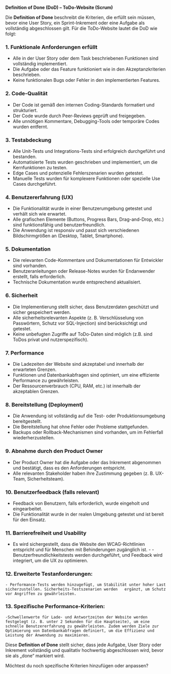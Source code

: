 **Definition of Done (DoD) – ToDo-Website (Scrum)**

Die **Definition of Done** beschreibt die Kriterien, die erfüllt sein müssen, bevor eine User Story, ein Sprint-Inkrement oder eine Aufgabe als vollständig abgeschlossen gilt. Für die ToDo-Website lautet die DoD wie folgt:

### 1. **Funktionale Anforderungen erfüllt**
   - Alle in der User Story oder dem Task beschriebenen Funktionen sind vollständig implementiert.
   - Die Aufgabe oder das Feature funktioniert wie in den Akzeptanzkriterien beschrieben.
   - Keine funktionalen Bugs oder Fehler in den implementierten Features.

### 2. **Code-Qualität**
   - Der Code ist gemäß den internen Coding-Standards formatiert und strukturiert.
   - Der Code wurde durch Peer-Reviews geprüft und freigegeben.
   - Alle unnötigen Kommentare, Debugging-Tools oder temporäre Codes wurden entfernt.

### 3. **Testabdeckung**
   - Alle Unit-Tests und Integrations-Tests sind erfolgreich durchgeführt und bestanden.
   - Automatisierte Tests wurden geschrieben und implementiert, um die Kernfunktionen zu testen.
   - Edge Cases und potenzielle Fehlerszenarien wurden getestet.
   - Manuelle Tests wurden für komplexere Funktionen oder spezielle Use Cases durchgeführt.

### 4. **Benutzererfahrung (UX)**
   - Die Funktionalität wurde in einer Benutzerumgebung getestet und verhält sich wie erwartet.
   - Alle grafischen Elemente (Buttons, Progress Bars, Drag-and-Drop, etc.) sind funktionsfähig und benutzerfreundlich.
   - Die Anwendung ist responsiv und passt sich verschiedenen Bildschirmgrößen an (Desktop, Tablet, Smartphone).

### 5. **Dokumentation**
   - Die relevanten Code-Kommentare und Dokumentationen für Entwickler sind vorhanden.
   - Benutzeranleitungen oder Release-Notes wurden für Endanwender erstellt, falls erforderlich.
   - Technische Dokumentation wurde entsprechend aktualisiert.

### 6. **Sicherheit**
   - Die Implementierung stellt sicher, dass Benutzerdaten geschützt und sicher gespeichert werden.
   - Alle sicherheitsrelevanten Aspekte (z. B. Verschlüsselung von Passwörtern, Schutz vor SQL-Injection) sind berücksichtigt und getestet.
   - Keine unbefugten Zugriffe auf ToDo-Daten sind möglich (z.B. sind ToDos privat und nutzerspezifisch).

### 7. **Performance**
   - Die Ladezeiten der Website sind akzeptabel und innerhalb der erwarteten Grenzen.
   - Funktionen und Datenbankabfragen sind optimiert, um eine effiziente Performance zu gewährleisten.
   - Der Ressourcenverbrauch (CPU, RAM, etc.) ist innerhalb der akzeptablen Grenzen.

### 8. **Bereitstellung (Deployment)**
   - Die Anwendung ist vollständig auf die Test- oder Produktionsumgebung bereitgestellt.
   - Die Bereitstellung hat ohne Fehler oder Probleme stattgefunden.
   - Backups oder Rollback-Mechanismen sind vorhanden, um im Fehlerfall wiederherzustellen.

### 9. **Abnahme durch den Product Owner**
   - Der Product Owner hat die Aufgabe oder das Inkrement abgenommen und bestätigt, dass es den Anforderungen entspricht.
   - Alle relevanten Stakeholder haben ihre Zustimmung gegeben (z. B. UX-Team, Sicherheitsteam).

### 10. **Benutzerfeedback (falls relevant)**
   - Feedback von Benutzern, falls erforderlich, wurde eingeholt und eingearbeitet.
   - Die Funktionalität wurde in der realen Umgebung getestet und ist bereit für den Einsatz.
### 11. **Barrierefreiheit und Usability**
   - Es wird sichergestellt, dass die Website den WCAG-Richtlinien entspricht und für Menschen mit Behinderungen zugänglich ist. - - Benutzerfreundlichkeitstests werden durchgeführt, und Feedback wird integriert, um die UX zu optimieren.
### 12. **Erweiterte Testanforderungen:**
    - Performance-Tests werden hinzugefügt, um Stabilität unter hoher Last sicherzustellen. Sicherheits-Testszenarien werden   ergänzt, um Schutz vor Angriffen zu gewährleisten.
### 13. **Spezifische Performance-Kriterien:**
    -Schwellenwerte für Lade- und Antwortzeiten der Website werden festgelegt (z. B. unter 2 Sekunden für die Hauptseite), um eine schnelle Benutzererfahrung zu gewährleisten. Zudem werden Ziele zur Optimierung von Datenbankabfragen definiert, um die Effizienz und Leistung der Anwendung zu maximieren.

Diese **Definition of Done** stellt sicher, dass jede Aufgabe, User Story oder Inkrement vollständig und qualitativ hochwertig abgeschlossen wird, bevor sie als „done“ markiert wird. 

Möchtest du noch spezifische Kriterien hinzufügen oder anpassen?


